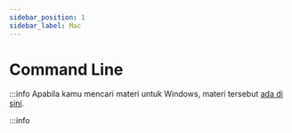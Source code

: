 ```yaml
---
sidebar_position: 1
sidebar_label: Mac
---
```


# Command Line

:::info
Apabila kamu mencari materi untuk Windows, materi tersebut [ada di sini](windows).

:::info
